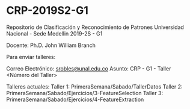 # CRP-2019S2-G1

Repositorio de Clasificación y Reconocimiento de Patrones
Universidad Nacional - Sede Medellin
2019-2S - G1

Docente: Ph.D. John William Branch

Para enviar talleres:

Correo Electrónico: srobles@unal.edu.co
Asunto: CRP - G1 - Taller <Número del Taller>

Talleres actuales:
Taller 1: PrimeraSemana/Sabado/TallerDatos
Taller 2: PrimeraSemana/Sabado/Ejercicios/3-FeatureSelection
Taller 3: PrimeraSemana/Sabado/Ejercicios/4-FeatureExtraction